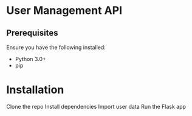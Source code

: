 # User Management API

## Prerequisites

Ensure you have the following installed:
- Python 3.0+
- pip

# Installation

Clone the repo
Install dependencies
Import user data
Run the Flask app
